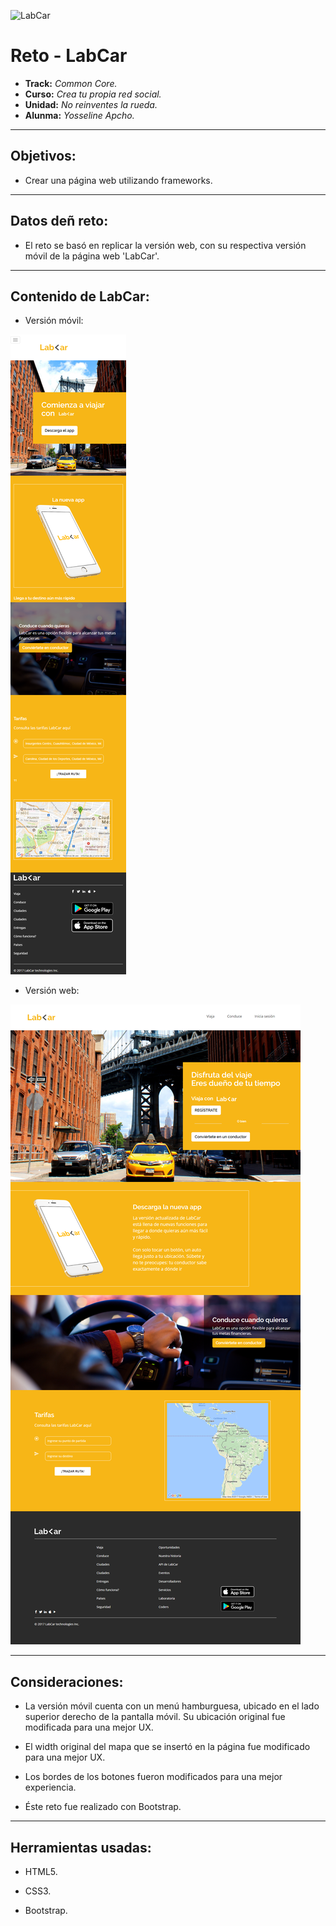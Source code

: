 ![LabCar](assets/images/logoForma.png)

# Reto - LabCar

* **Track:** _Common Core._
* **Curso:** _Crea tu propia red social._
* **Unidad:** _No reinventes la rueda._
* **Alunma:** _Yosseline Apcho._

***

## Objetivos:

- Crear una página web utilizando frameworks.

***

## Datos deñ reto:

- El reto se basó en replicar la versión web, con su respectiva versión móvil de la página web 'LabCar'.

***

## Contenido de LabCar:

* Versión móvil:

![LabCar](assets/images/movil.png)

* Versión web:

![LabCar](assets/images/desktop.png)

***

## Consideraciones:

- La versión móvil cuenta con un menú hamburguesa, ubicado en el lado superior derecho de la pantalla móvil. Su ubicación original fue modificada para una mejor UX.

- El width original del mapa que se insertó en la página fue modificado para una mejor UX.

- Los bordes de los botones fueron modificados para una mejor experiencia. 

- Éste reto fue realizado con Bootstrap.

***

## Herramientas usadas:

- HTML5.

- CSS3.

- Bootstrap.

